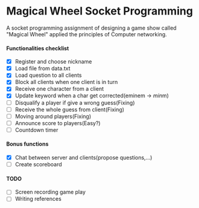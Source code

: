 # Magical Wheel Socket Programming
A socket programming assignment of designing a game show called "Magical Wheel" applied the principles of Computer networking.
#### Functionalities checklist
- [x] Register and choose nickname
- [x] Load file from data.txt
- [x] Load question to all clients
- [x] Block all clients when one client is in turn
- [x] Receive one character from a client
- [x] Update keyword when a char get corrected(eminem -> *min*m)
- [ ] Disqualify a player if give a wrong guess(Fixing)
- [ ] Receive the whole guess from client(Fixing)
- [ ] Moving around players(Fixing)
- [ ] Announce score to players(Easy?)
- [ ] Countdown timer
#### Bonus functions
- [x] Chat between server and clients(propose questions,...)
- [ ] Create scoreboard
#### TODO
- [ ] Screen recording game play
- [ ] Writing references
